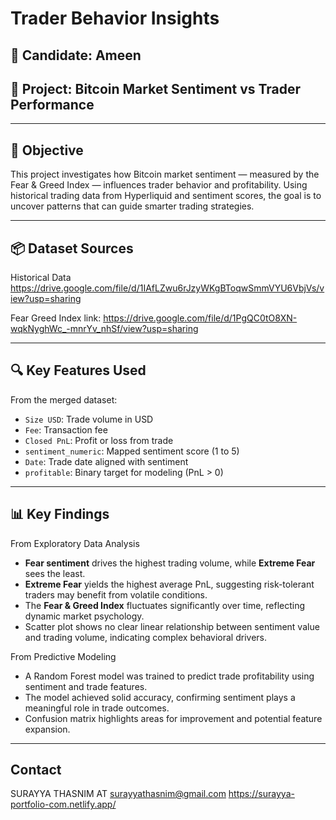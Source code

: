 # Trader Behavior Insights 

## 👤 Candidate: Ameen  
## 📁 Project: Bitcoin Market Sentiment vs Trader Performance
______________________________________________________________

## 🧠 Objective
This project investigates how Bitcoin market sentiment — measured by the Fear & Greed Index — influences trader behavior and profitability.
Using historical trading data from Hyperliquid and sentiment scores, the goal is to uncover patterns that can guide smarter trading strategies.
___________________________________________________________________________________________________________________________________________

## 📦 Dataset Sources

Historical Data 
https://drive.google.com/file/d/1IAfLZwu6rJzyWKgBToqwSmmVYU6VbjVs/view?usp=sharing

Fear Greed Index link:
https://drive.google.com/file/d/1PgQC0tO8XN-wqkNyghWc_-mnrYv_nhSf/view?usp=sharing
_____________________________________________________________________________________

## 🔍 Key Features Used
From the merged dataset:
- `Size USD`: Trade volume in USD
- `Fee`: Transaction fee
- `Closed PnL`: Profit or loss from trade
- `sentiment_numeric`: Mapped sentiment score (1 to 5)
- `Date`: Trade date aligned with sentiment
- `profitable`: Binary target for modeling (PnL > 0)
_____________________________________________________________________________________

## 📊 Key Findings

From Exploratory Data Analysis
- **Fear sentiment** drives the highest trading volume, while **Extreme Fear** sees the least.
- **Extreme Fear** yields the highest average PnL, suggesting risk-tolerant traders may benefit from volatile conditions.
- The **Fear & Greed Index** fluctuates significantly over time, reflecting dynamic market psychology.
- Scatter plot shows no clear linear relationship between sentiment value and trading volume, indicating complex behavioral drivers.

From Predictive Modeling 
- A Random Forest model was trained to predict trade profitability using sentiment and trade features.
- The model achieved solid accuracy, confirming sentiment plays a meaningful role in trade outcomes.
- Confusion matrix highlights areas for improvement and potential feature expansion.
____________________________________________________________________________________________________________________________________________________

##  Contact
SURAYYA THASNIM AT
surayyathasnim@gmail.com
https://surayya-portfolio-com.netlify.app/

